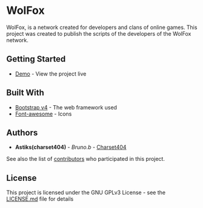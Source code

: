 # WolFox

WolFox, is a network created for developers and clans of online games. This project was created to publish the scripts of the developers of the WolFox network.

## Getting Started

* [Demo](https://charset404.github.io/WolFox/) - View the project live

## Built With

* [Bootstrap v4](https://v4-alpha.getbootstrap.com) - The web framework used
* [Font-awesome](http://fontawesome.io) - Icons

## Authors

* **Astiks(charset404)** - *Bruno.b* - [Charset404](https://github.com/charset404)

See also the list of [contributors](https://github.com/IngAneh/WolFox/contributors) who participated in this project.

## License

This project is licensed under the GNU GPLv3 License - see the [LICENSE.md](LICENSE.md) file for details
